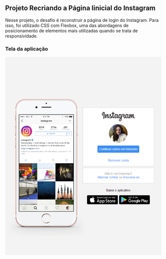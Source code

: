 ## Projeto Recriando a Página Iinicial do Instagram

Nesse projeto, o desafio é reconstruir a página de login do Instagram.
Para isso, foi utilizado CSS com Flexbox, uma das abordagens de posicionamento de elementos mais utilizadas quando se trata de responsividade.

### Tela da aplicação

<img src="./tela-instagram.PNG" />
